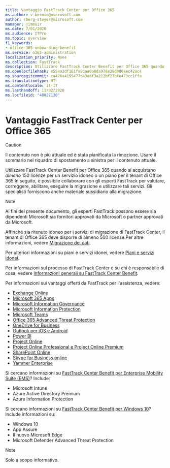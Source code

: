 ```yaml
---
title: Vantaggio FastTrack Center per Office 365
ms.author: v-bermic@microsoft.com
author: rberg-steyer@microsoft.com
manager: jimmuir
ms.date: 7/01/2020
ms.audience: ITPro
ms.topic: overview
f1_keywords:
- office-365-onboarding-benefit
ms.service: o365-administration
localization_priority: None
ms.collection: FastTrack
description: Utilizzare FastTrack Center Benefit per Office 365 quando si acquistano almeno 150 licenze per un servizio idoneo o un piano per il tenant di Office 365 In seguito, è possibile collaborare con gli esperti FastTrack per valutare, correggere, abilitare, eseguire la migrazione e utilizzare tali servizi. Gli specialisti forniscono anche materiale sussidiario alla migrazione.
ms.openlocfilehash: e55ea3df161fa93aa0a0da978e39d8d0eec42ac4
ms.sourcegitcommit: ca476a4195477d43a6f3a212bf27bfe473cc1ffa
ms.translationtype: MT
ms.contentlocale: it-IT
ms.lasthandoff: 11/02/2020
ms.locfileid: "48827130"
---
```

# <a name="fasttrack-center-benefit-for-office-365"></a>Vantaggio FastTrack Center per Office 365

> [!CAUTION]
> Il contenuto non è più attuale ed è stata pianificata la rimozione. Usare il sommario nel riquadro di spostamento a sinistra per il contenuto attuale.

Utilizzare FastTrack Center Benefit per Office 365 quando si acquistano *almeno* 150 licenze per un servizio idoneo o un piano per il tenant di Office 365 In seguito, è possibile collaborare con gli esperti FastTrack per valutare, correggere, abilitare, eseguire la migrazione e utilizzare tali servizi. Gli specialisti forniscono anche materiale sussidiario alla migrazione. 
  
> [!NOTE]
> Ai fini del presente documento, gli esperti FastTrack possono essere sia dipendenti Microsoft sia fornitori approvati da Microsoft o partner approvati da Microsoft. 
  
Affinché sia ritenuto idoneo per i servizi di migrazione di FastTrack Center, il tenant di Office 365 deve disporre di almeno 500 licenze.Per altre informazioni, vedere [Migrazione dei dati](O365-data-migration.md).
  
Per ulteriori informazioni su piani e servizi idonei, vedere [Piani e servizi idonei](M365-eligible-services-and-plans.md).
  
Per informazioni sul processo di FastTrack Center e su chi è responsabile di cosa, vedere [Informazioni generali su FastTrack Center Benefit](O365-fasttrack-benefit-overview.md).

Per informazioni sui vantaggi offerti da FastTrack per l'assistenza, vedere:

- [Exchange Online](O365-fasttrack-responsibilities.md#exchange-online)
- [Microsoft 365 Apps](O365-fasttrack-responsibilities.md#microsoft-365-apps)
- [Microsoft Information Governance](O365-fasttrack-responsibilities.md#microsoft-information-governance)
- [Microsoft Information Protection](O365-fasttrack-responsibilities.md#microsoft-information-protection)
- [Microsoft Teams](O365-fasttrack-responsibilities.md#microsoft-teams)
- [Office 365 Advanced Threat Protection](O365-fasttrack-responsibilities.md#office-365-advanced-threat-protection)
- [OneDrive for Business](O365-fasttrack-responsibilities.md#onedrive-for-business)
- [Outlook per iOS e Android](O365-fasttrack-responsibilities.md#outlook-for-ios-and-android)
- [Power BI](O365-fasttrack-responsibilities.md#power-bi)
- [Project Online](O365-fasttrack-responsibilities.md#project-online)
- [Project Online Professional e Project Online Premium](O365-fasttrack-responsibilities.md#project-online-professional-and-project-online-premium)
- [SharePoint Online](O365-fasttrack-responsibilities.md#sharepoint-online)
- [Skype for Business online](O365-fasttrack-responsibilities.md#skype-for-business-online)
- [Yammer Enterprise](O365-fasttrack-responsibilities.md#yammer-enterprise)
  
Si cercano informazioni su [FastTrack Center Benefit per Enterprise Mobility Suite (EMS)](EMS-fasttrack-benefit-for-EMS.md)? Include:
  
- Microsoft Intune
- Azure Active Directory Premium 
- Azure Information Protection

Si cercano informazioni su [FastTrack Center Benefit per Windows 10](Win-10-fasttrack-benefit-for-Windows-10.md)? Include informazioni su:

- Windows 10
- App Assure
- Il nuovo Microsoft Edge
- Microsoft Defender Advanced Threat Protection
    
> [!NOTE]
> Solo a scopo informativo. 

